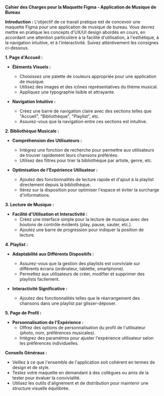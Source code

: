 **Cahier des Charges pour la Maquette Figma - Application de Musique de Bureau**

**Introduction :**
L'objectif de ce travail pratique est de concevoir une maquette Figma pour une application de musique de bureau. Vous devrez mettre en pratique les concepts d'UX/UI design abordés en cours, en accordant une attention particulière à la facilité d'utilisation, à l'esthétique, à la navigation intuitive, et à l'interactivité. Suivez attentivement les consignes ci-dessous.

**1. Page d'Accueil :**
   - **Éléments Visuels :**
      - Choisissez une palette de couleurs appropriée pour une application de musique.
      - Utilisez des images et des icônes représentatives du thème musical.
      - Appliquez une typographie lisible et attrayante.

   - **Navigation Intuitive :**
      - Créez une barre de navigation claire avec des sections telles que "Accueil", "Bibliothèque", "Playlist", etc.
      - Assurez-vous que la navigation entre ces sections est intuitive.

**2. Bibliothèque Musicale :**
   - **Compréhension des Utilisateurs :**
      - Intégrez une fonction de recherche pour permettre aux utilisateurs de trouver rapidement leurs chansons préférées.
      - Utilisez des filtres pour trier la bibliothèque par artiste, genre, etc.

   - **Optimisation de l'Expérience Utilisateur :**
      - Ajoutez des fonctionnalités de lecture rapide et d'ajout à la playlist directement depuis la bibliothèque.
      - Itérez sur la disposition pour optimiser l'espace et éviter la surcharge d'informations.

**3. Lecture de Musique :**
   - **Facilité d'Utilisation et Interactivité :**
      - Créez une interface simple pour la lecture de musique avec des boutons de contrôle évidents (play, pause, sauter, etc.).
      - Ajoutez une barre de progression pour indiquer la position de lecture.

**4. Playlist :**
   - **Adaptabilité aux Différents Dispositifs :**
      - Assurez-vous que la gestion des playlists est conviviale sur différents écrans (ordinateur, tablette, smartphone).
      - Permettez aux utilisateurs de créer, modifier et supprimer des playlists facilement.

   - **Interactivité Significative :**
      - Ajoutez des fonctionnalités telles que le réarrangement des chansons dans une playlist par glisser-déposer.

**5. Page de Profil :**
   - **Personnalisation de l'Expérience :**
      - Offrez des options de personnalisation du profil de l'utilisateur (photo, nom, préférences musicales).
      - Intégrez des paramètres pour ajuster l'expérience utilisateur selon les préférences individuelles.

**Conseils Généraux :**
   - Veillez à ce que l'ensemble de l'application soit cohérent en termes de design et de style.
   - Testez votre maquette en demandant à des collègues ou amis de la tester pour évaluer la convivialité.
   - Utilisez les outils d'alignement et de distribution pour maintenir une structure visuelle équilibrée.